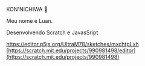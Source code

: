 KON'NICHIWA 🥋

Meu nome é Luan.

Desenvolvendo Scratch e JavasSript

https://editor.p5js.org/UltraM78/sketches/mxchtpLxh
[https://scratch.mit.edu/projects/990981498/editor](https://scratch.mit.edu/projects/990981498)
